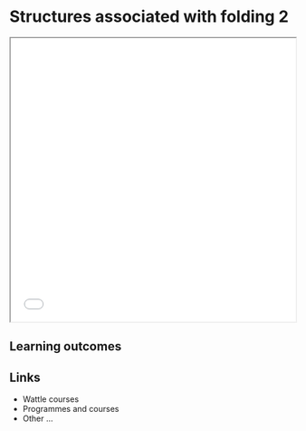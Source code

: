 # Structures associated with folding 2

<iframe src="../slideshows/Lecture-Structures-Associated-with-Folding-2.reveal.html" title="Slideshow" width=100%, height=500 allowfullscreen></iframe>


## Learning outcomes

## Links

  - Wattle courses
  - Programmes and courses 
  - Other ... 

